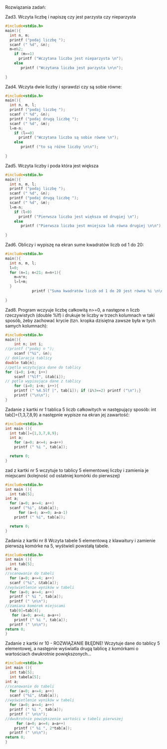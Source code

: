 Rozwiązania zadań:

Zad3.
Wczyta liczbę i napiszę czy jest parzysta czy nieparzysta

```c
#include<stdio.h>
main(){
  int n, m;
  printf ("podaj liczbę ");
  scanf (" %d", &n);
  m=n%2;
    if (m==1)
      printf ("Wczytana liczba jest nieparzysta \n");
    else 
	   printf ("Wczytana liczba jest parzysta \n\n");
  
}
```

Zad4.
Wczyta dwie liczby i sprawdzi czy są sobie równe:

```c
#include<stdio.h>
main(){
  int n, m, l;
  printf ("podaj liczbę ");
  scanf (" %d", &n);
  printf ("podaj drugą liczbę ");
  scanf (" %d", &m);
  l=m-n;
    if (l==0)
      printf ("Wczytana liczba są sobie równe \n");
    else 
	   printf ("to są różne liczby \n\n");
  
}
```
Zad5.
Wczyta liczby i poda która jest większa

```c
#include<stdio.h>
main(){
  int n, m, l;
  printf ("podaj liczbę ");
  scanf (" %d", &n);
  printf ("podaj drugą liczbę ");
  scanf (" %d", &m);
  l=m-n;
    if (l<0)
      printf ("Pierwsza liczba jest większa od drugiej \n");
    else 
	   printf ("Pierwsza liczba jest mniejsza lub równa drugiej \n\n");
  
}
```

Zad6.
Obliczy i wypiszę na ekran sume kwadratów liczb od 1 do 20:

```c
#include<stdio.h>
main(){
  int n, m, l;
  l=0;
  for (n=1; n<21; n=n+1){
  	m=n*n;
  	l=l+m;
  }
        	printf ("Suma kwadratów liczb od 1 do 20 jest równa %i \n\n", l);
    
}
```

Zad8.
Program wczyuje liczbę całkowitą n>=0, a następne n liczb rzeczywistych (double %lf) i drukuje te liczby w trzech kolumnach w taki sposób, żeby zachować krycie (tzn. kropka dzisiętna zawsze była w tych samych kolumnach):

```c
#include<stdio.h>
main(){
	int n; int i;
//printf ("podaj n "); 
	scanf ("%i", &n);
// deklaracja tablicy
double tab[n];
//pętla wczytująca dane do tablicy
for (i=0; i<n; i++)
	scanf ("%lf", &tab[i]);
// pętla wypisująca dane z tablicy
	for (i=0; i<n; i++){
	printf (" %4.5lf |", tab[i]); if (i%3==2) printf ("\n");}
	printf ("\n\n");
}		
```


Zadanie z kartki nr 1
tablica 5 liczb całkowitych w następujący sposób: int tab[]={1,3,7,8,9} a następnie wypisze na ekran jej zawartość:

```c
#include<stdio.h>
int main (){
  int tab[]={1,3,7,8,9};
  int a;
    for (a=0; a<=4; a=a++)
    printf (" %i ", tab[a]);

  return 0;
}	
```

zad z kartki nr 5
wczytuje to tablicy 5 elementowej liczby i zamienia je miejscami (kolejność od ostatniej komórki do pierwszej)

```c
#include<stdio.h>
int main (){
  int tab[5];
int a;
  for (a=0; a<=4; a++)
  scanf ("%i", &tab[a]);
      for (a=4; a>=0; a=a-1)
    printf (" %i", tab[a]);

  return 0;
}
```

Zadania z kartki nr 8
Wczyta tabele 5 elementową z klawaitury i zamienie pierwszą komórke na 5, wyśtwieli powstałą tabele.

```c
#include<stdio.h>
int main (){
  int tab[5];
int a;
//scanowanie do tabeli
  for (a=0; a<=4; a++)
  scanf ("%i", &tab[a]);
//wyświetlenie wyników w tabeli
  for (a=0; a<=4; a++)
  printf (" %i ", tab[a]);
  printf (" \n\n");
//zamiana komórek miejscami
  tab[0]=tab[4];
   for (a=0; a<=4; a=a++)
    printf (" %i ", tab[a]);
  printf (" \n\n");
return 0;
}
```

Zadanie z kartki nr 10  - ROZWIĄZANIE BŁĘDNE!
Wczytuje dane do tablicy 5 elementowej, a następnie wyświatla drugą tablicę z komórkami o wartościach dwukrotnie powiększonych...

```c
#include<stdio.h>
int main (){
  int tab[5];
  int tabela[5];
int a;
//scanowanie do tabeli
  for (a=0; a<=4; a++)
  scanf ("%i", &tab[a]);
//wyświetlenie wyników w tabeli
  for (a=0; a<=4; a++)
  printf (" %i ", tab[a]);
  printf (" \n\n");
//dwukrotnie powiększenie wartości w tabeli pierwszej
     for (a=0; a<=4; a=a++)
    printf (" %i ", 2*tab[a]);
  printf (" \n\n");
return 0;
}
```

